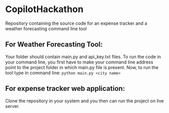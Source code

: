 # CopilotHackathon
Repository containing the source code for an expense tracker and a weather forecasting command line tool
## For Weather Forecasting Tool:
Your folder should contain main.py and api_key.txt files.
To run the code in your command line, you first have to make your command line address point to the project folder in which main.py file is present.
Now, to run the tool type in command line: `python main.py <city name>`
## For expense tracker web application:
Clone the repository in your system and you then can run the project on live server.
